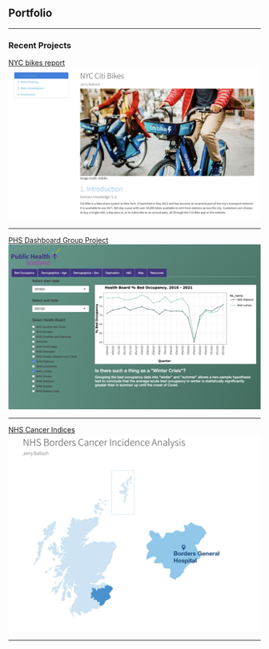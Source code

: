 ## Portfolio

---

### Recent Projects

[NYC bikes report](html/nyc_bikes.html)
<img src="images/nyc.png?raw=true"/>

---
[PHS Dashboard Group Project](https://github.com/jb74cc/rshiny_dashboard_project/)
<img src="images/phs.png?raw=true"/>

---
[NHS Cancer Indices](html/borders_cancer.html)
<img src="images/borders.png?raw=true"/>

---
